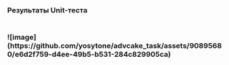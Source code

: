 <h3>Результаты Unit-теста<h3>  <br/>
![image](https://github.com/yosytone/advcake_task/assets/90895680/e6d2f759-d4ee-49b5-b531-284c829905ca)
